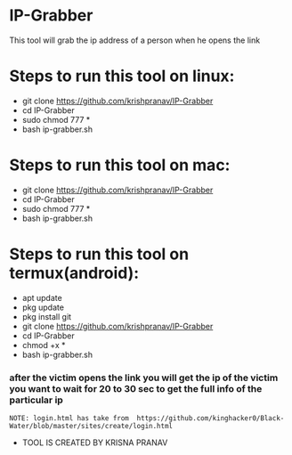 # IP-Grabber
This tool will grab the ip address of a person when he opens the link

# Steps to run this tool on linux:
- git clone https://github.com/krishpranav/IP-Grabber
- cd IP-Grabber
- sudo chmod 777 *
- bash ip-grabber.sh

# Steps to run this tool on mac:
- git clone https://github.com/krishpranav/IP-Grabber
- cd IP-Grabber
- sudo chmod 777 *
- bash ip-grabber.sh

# Steps to run this tool on termux(android):
- apt update
- pkg update
- pkg install git
- git clone https://github.com/krishpranav/IP-Grabber
- cd IP-Grabber
- chmod +x *
- bash ip-grabber.sh

 ### after the victim opens the link you will get the ip of the victim you want to wait for 20 to 30 sec to get the full info of the particular ip
    
    NOTE: login.html has take from  https://github.com/kinghacker0/Black-Water/blob/master/sites/create/login.html
    
- TOOL IS CREATED BY KRISNA PRANAV
